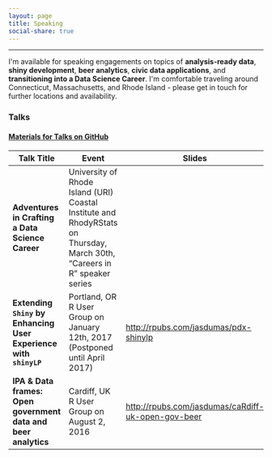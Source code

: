 ```yaml
---
layout: page
title: Speaking
social-share: true
---
```


---------------

I'm available for speaking engagements on topics of **analysis-ready data**, **shiny development**, **beer analytics**, **civic data applications**, and **transitioning into a Data Science Career**. I'm comfortable traveling around Connecticut, Massachusetts, and Rhode Island - please get in touch for further locations and availability. 

### Talks

#### [Materials for Talks on GitHub](https://github.com/jasdumas/talks)

| Talk Title                                                      | Event                                                                                                                      | Slides                                             |
|-----------------------------------------------------------------|----------------------------------------------------------------------------------------------------------------------------|----------------------------------------------------|
| **Adventures in Crafting a Data Science Career**                  | University of Rhode Island (URI) Coastal Institute and RhodyRStats on Thursday, March 30th,  “Careers in R” speaker series |                                                    |
| **Extending `Shiny` by Enhancing User Experience with `shinyLP`** | Portland, OR R User Group on January 12th, 2017 (Postponed until April 2017)                                               | http://rpubs.com/jasdumas/pdx-shinylp              |
| **IPA & Data frames: Open government data and beer analytics**    | Cardiff, UK R User Group on August 2, 2016                                                                                 | http://rpubs.com/jasdumas/caRdiff-uk-open-gov-beer |





